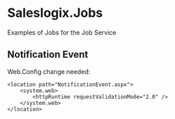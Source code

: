 Saleslogix.Jobs
===============

Examples of Jobs for the Job Service



Notification Event
------------------
Web.Config change needed:

	<location path="NotificationEvent.aspx">
		<system.web>
			<httpRuntime requestValidationMode="2.0" />
		</system.web>
	</location>

